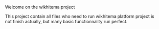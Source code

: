 Welcome on the wikhitema project

This project contain all files who need to run wikhitema platform
project is not finish actually, but many basic functionnality run perfect.
